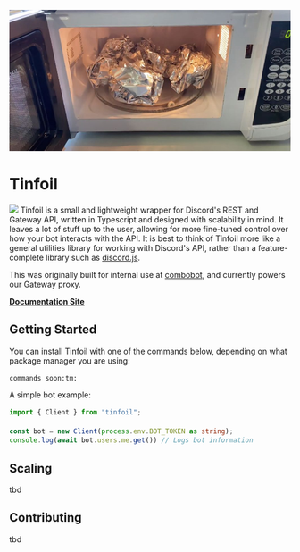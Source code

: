 ![Tinfoil Logo](assets/tinfoil.jpeg "Tinfoil Logo")

# Tinfoil
[![](https://dcbadge.vercel.app/api/server/CXhCTscDfc?style=flat)](https://discord.gg/CXhCTscDfc)
Tinfoil is a small and lightweight wrapper for Discord's REST and Gateway API, written in Typescript and designed with scalability in mind. It leaves a lot of stuff up to the user, allowing for more fine-tuned control over how your bot interacts with the API. It is best to think of Tinfoil more like a general utilities library for working with Discord's API, rather than a feature-complete library such as [discord.js](https://discord.js.org).

This was originally built for internal use at [combobot](https://discord.gg/J3rYDmbjU4), and currently powers our Gateway proxy.

**[Documentation Site](https://example.com)**

## Getting Started
You can install Tinfoil with one of the commands below, depending on what package manager you are using:
```
commands soon:tm:
```

A simple bot example:
```ts
import { Client } from "tinfoil";

const bot = new Client(process.env.BOT_TOKEN as string);
console.log(await bot.users.me.get()) // Logs bot information
```

## Scaling

tbd

## Contributing

tbd
